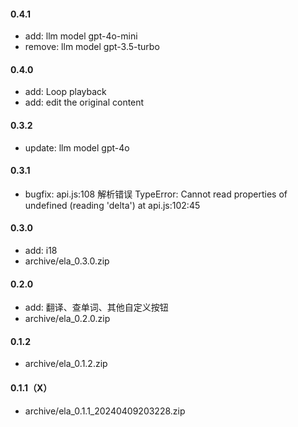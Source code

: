 #### 0.4.1

- add: llm model gpt-4o-mini
- remove: llm model gpt-3.5-turbo

#### 0.4.0

- add: Loop playback
- add: edit the original content

#### 0.3.2

- update: llm model gpt-4o

#### 0.3.1

- bugfix:
  api.js:108 解析错误 TypeError: Cannot read properties of undefined (reading 'delta')
  at api.js:102:45

#### 0.3.0

- add: i18
- archive/ela_0.3.0.zip

#### 0.2.0

- add: 翻译、查单词、其他自定义按钮
- archive/ela_0.2.0.zip

#### 0.1.2

- archive/ela_0.1.2.zip

#### 0.1.1（X）

- archive/ela_0.1.1_20240409203228.zip
